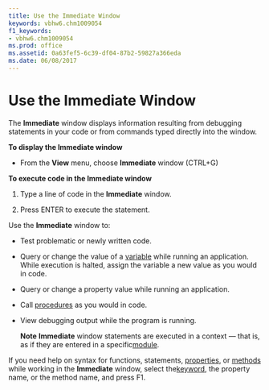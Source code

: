 ```yaml
---
title: Use the Immediate Window
keywords: vbhw6.chm1009054
f1_keywords:
- vbhw6.chm1009054
ms.prod: office
ms.assetid: 0a63fef5-6c39-df04-87b2-59827a366eda
ms.date: 06/08/2017
---
```



# Use the Immediate Window

The  **Immediate** window displays information resulting from debugging statements in your code or from commands typed directly into the window.

 **To display the Immediate window**




- From the  **View** menu, choose **Immediate** window (CTRL+G)
    

 **To execute code in the Immediate window**


1. Type a line of code in the  **Immediate** window.
    
2. Press ENTER to execute the statement.
    

Use the  **Immediate** window to:


- Test problematic or newly written code.
    
- Query or change the value of a [variable](../../Glossary/vbe-glossary.md) while running an application. While execution is halted, assign the variable a new value as you would in code.
    
- Query or change a property value while running an application.
    
- Call [procedures](../../Glossary/vbe-glossary.md) as you would in code.
    
- View debugging output while the program is running.
    
     **Note**   **Immediate** window statements are executed in a context — that is, as if they are entered in a specific[module](../../Glossary/vbe-glossary.md).

If you need help on syntax for functions, statements, [properties](../../Glossary/vbe-glossary.md), or [methods](../../Glossary/vbe-glossary.md) while working in the **Immediate** window, select the[keyword](../../Glossary/vbe-glossary.md), the property name, or the method name, and press F1.

